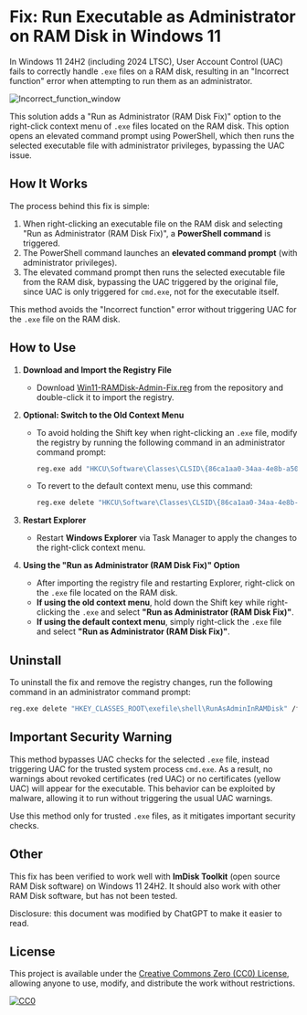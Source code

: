 # Fix: Run Executable as Administrator on RAM Disk in Windows 11

In Windows 11 24H2 (including 2024 LTSC), User Account Control (UAC) fails to correctly handle `.exe` files on a RAM disk, resulting in an "Incorrect function" error when attempting to run them as an administrator.

![Incorrect_function_window](https://github.com/user-attachments/assets/46bd4ff3-cbef-472d-affc-6f5a65da6639)

This solution adds a "Run as Administrator (RAM Disk Fix)" option to the right-click context menu of `.exe` files located on the RAM disk. This option opens an elevated command prompt using PowerShell, which then runs the selected executable file with administrator privileges, bypassing the UAC issue.

## How It Works

The process behind this fix is simple:

1. When right-clicking an executable file on the RAM disk and selecting "Run as Administrator (RAM Disk Fix)", a **PowerShell command** is triggered.
2. The PowerShell command launches an **elevated command prompt** (with administrator privileges).
3. The elevated command prompt then runs the selected executable file from the RAM disk, bypassing the UAC triggered by the original file, since UAC is only triggered for `cmd.exe`, not for the executable itself.

This method avoids the "Incorrect function" error without triggering UAC for the `.exe` file on the RAM disk.

## How to Use

1. **Download and Import the Registry File**
   - Download [Win11-RAMDisk-Admin-Fix.reg](Win11-RAMDisk-Admin-Fix.reg) from the repository and double-click it to import the registry.

2. **Optional: Switch to the Old Context Menu**
   - To avoid holding the Shift key when right-clicking an `.exe` file, modify the registry by running the following command in an administrator command prompt:
     ```sh
     reg.exe add "HKCU\Software\Classes\CLSID\{86ca1aa0-34aa-4e8b-a509-50c905bae2a2}\InprocServer32" /f /ve
     ```
   - To revert to the default context menu, use this command:
     ```sh
     reg.exe delete "HKCU\Software\Classes\CLSID\{86ca1aa0-34aa-4e8b-a509-50c905bae2a2}\InprocServer32" /f
     ```

3. **Restart Explorer**
   - Restart **Windows Explorer** via Task Manager to apply the changes to the right-click context menu.

4. **Using the "Run as Administrator (RAM Disk Fix)" Option**
   - After importing the registry file and restarting Explorer, right-click on the `.exe` file located on the RAM disk.
   - **If using the old context menu**, hold down the Shift key while right-clicking the `.exe` and select **"Run as Administrator (RAM Disk Fix)"**.
   - **If using the default context menu**, simply right-click the `.exe` file and select **"Run as Administrator (RAM Disk Fix)"**.

## Uninstall

To uninstall the fix and remove the registry changes, run the following command in an administrator command prompt:
```sh
reg.exe delete "HKEY_CLASSES_ROOT\exefile\shell\RunAsAdminInRAMDisk" /f
```


## Important Security Warning

This method bypasses UAC checks for the selected `.exe` file, instead triggering UAC for the trusted system process `cmd.exe`. As a result, no warnings about revoked certificates (red UAC) or no certificates (yellow UAC) will appear for the executable. This behavior can be exploited by malware, allowing it to run without triggering the usual UAC warnings.

Use this method only for trusted `.exe` files, as it mitigates important security checks.

## Other

This fix has been verified to work well with **ImDisk Toolkit** (open source RAM Disk software) on Windows 11 24H2. It should also work with other RAM Disk software, but has not been tested.

Disclosure: this document was modified by ChatGPT to make it easier to read.

## License

This project is available under the [Creative Commons Zero (CC0) License](LICENSE), allowing anyone to use, modify, and distribute the work without restrictions.

[![CC0](https://licensebuttons.net/p/zero/1.0/88x31.png)](https://creativecommons.org/publicdomain/zero/1.0/)

